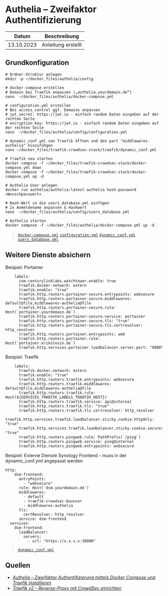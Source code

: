 # Authelia – Zweifaktor Authentifizierung

| Datum | Beschreibung |
|:----------:|--------------|
| 13.10.2023 | Anleitung erstellt |

## Grundkonfiguration
``` shell
# Ordner-Struktur anlegen
mkdir -p ~/docker_files/authelia/config

# docker-compose erstellen
# Domain bei Traefik anpassen („authelia.yourdomain.de“)
nano  ~/docker_files/authelia/docker-compose.yml

# configuration.yml erstellen
# Bei access_control ggf. Domains anpassen
# jwt_secret: https://jwt.io - einfach random Daten eingeben auf der rechten Seite
# encryption_key: https://jwt.io - einfach random Daten eingeben auf der rechten Seite
nano  ~/docker_files/authelia/config/configuration.yml

# dynamic_conf.yml von Traefik öffnen und den part "middlewares-authelia" hinzufühgen
nano ~/docker_files/traefik-crowdsec-stack/traefik/dynamic_conf.yml

# Traefik neu starten
docker compose -f ~/docker_files/traefik-crowdsec-stack/docker-compose.yml down
docker compose -f ~/docker_files/traefik-crowdsec-stack/docker-compose.yml up -d

# Authelia User anlegen
docker run authelia/authelia:latest authelia hash-password <Wunschpasswort>

# Hash-Wert in die users_database.yml einfügen
# 2x Anmeldename anpassen & Hashwert
nano  ~/docker_files/authelia/config/users_database.yml

# Authelia starten
docker compose -f ~/docker_files/authelia/docker-compose.yml up -d

```
> [`docker-compose.yml`](docker-compose.yml)
> [`configuration.yml`](config/configuration.yml)
> [`dynamic_conf.yml`](traefik/dynamic_conf.yml)
> [`users_database.yml`](config/users_database.yml)

## Weitere Dienste absichern

Beispiel: Portainer

``` shell
    labels:
      com.centurylinklabs.watchtower.enable: true
      traefik.docker.network: extern
      traefik.enable: "true"
      traefik.http.routers.portainer-secure.entrypoints: websecure
      traefik.http.routers.portainer-secure.middlewares: default@file,middlewares-authelia@file
      traefik.http.routers.portainer-secure.rule: Host(`portainer.yourdomain.de`)
      traefik.http.routers.portainer-secure.service: portainer
      traefik.http.routers.portainer-secure.tls: "true"
      traefik.http.routers.portainer-secure.tls.certresolver: http_resolver
      traefik.http.routers.portainer.entrypoints: web
      traefik.http.routers.portainer.rule: Host(`portainer.erikslevin.de`)
      traefik.http.services.portainer.loadbalancer.server.port: "9000"
```

Beispiel: Traefik
``` shell
    labels:
      traefik.docker.network: extern
      traefik.enable: "true"
      traefik.http.routers.traefik.entrypoints: websecure
      traefik.http.routers.traefik.middlewares: default@file,middlewares-authelia@file
      traefik.http.routers.traefik.rule: Host(${SERVICES_TRAEFIK_LABELS_TRAEFIK_HOST})
      traefik.http.routers.traefik.service: api@internal
      traefik.http.routers.traefik.tls: "true"
      traefik.http.routers.traefik.tls.certresolver: http_resolver
      traefik.http.services.traefik.loadbalancer.sticky.cookie.httpOnly: "true"
      traefik.http.services.traefik.loadbalancer.sticky.cookie.secure: "true"
      traefik.http.routers.pingweb.rule: PathPrefix(`/ping`)
      traefik.http.routers.pingweb.service: ping@internal
      traefik.http.routers.pingweb.entrypoints: websecure
```

Beispiel: Externe Dienste
Synology Frontend - muss in der dynamic_conf.yml angepasst werden
``` shell
http:
    dsm-frontend:
      entryPoints:
        - "websecure"
      rule: Host(`dsm.yourdomain.de`)
      middlewares:
        - default
        - traefik-crowdsec-bouncer
        - middlewares-authelia
      tls:
        certResolver: http_resolver
      service: dsm-frontend
  services:
    dsm-frontend:
      loadBalancer:
        servers:
          - url: "https://x.x.x.x:30000"
```
> [`dynamic_conf.yml`](_traefik/dynamic_conf.yml)

## Quellen
- [*Authelia – Zweifaktor Authentifizierung mittels Docker Compose und Traefik installieren*](https://goneuland.de/authelia-zweifaktor-authentifizierung-mittels-docker-compose-und-traefik-installieren/)
- [*Traefik v2 – Reverse-Proxy mit CrowdSec einrichten*](https://goneuland.de/traefik-v2-reverse-proxy-mit-crowdsec-einrichten/)


